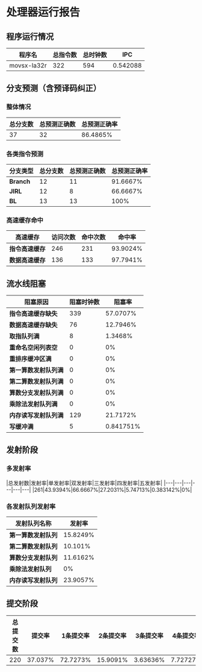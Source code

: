 # 处理器运行报告
## 程序运行情况
|程序名|总指令数|总时钟数|IPC|
|---|---|---|---|
|movsx-la32r|322|594|0.542088|

## 分支预测（含预译码纠正）
### 整体情况
|总分支数|总预测正确数|总预测正确率|
|---|---|---|
|37|32|86.4865%|

### 各类指令预测
|分支类型|总分支数|总预测正确数|总预测正确率|
|---|---|---|---|
|**Branch**| 12 | 11 | 91.6667%|
|**JIRL**| 12 | 8 | 66.6667%|
|**BL**| 13 | 13 | 100%|

### 高速缓存命中
|高速缓存|访问次数|命中次数|命中率|
|---|---|---|---|
|**指令高速缓存**| 246 | 231 | 93.9024%|
|**数据高速缓存**| 136 | 133 | 97.7941%|
## 流水线阻塞
|阻塞原因|阻塞时钟数|阻塞率|
|---|---|---|
|**指令高速缓存缺失**| 339 | 57.0707%|
|**数据高速缓存缺失**| 76 | 12.7946%|
|**取指队列满**| 8 | 1.3468%|
|**重命名空闲列表空**|0 | 0%|
|**重排序缓冲区满**|0 | 0%|
|**第一算数发射队列满**|0 | 0%|
|**第二算数发射队列满**|0 | 0%|
|**算数分支发射队列满**|0 | 0%|
|**乘除法发射队列满**|0 | 0%|
|**内存读写发射队列满**|129 | 21.7172%|
|**写缓冲满**|5 | 0.841751%|

## 发射阶段
### 多发射率
|总发射数|发射率|单发射率|双发射率|三发射率|四发射率|五发射率|
|---|---|---|---|---|---|
|261|43.9394%|66.6667%|27.2031%|5.74713%|0.383142%|0%|

### 各发射队列发射率
|发射队列名称|发射率|
|---|---|
|**第一算数发射队列**|15.8249%|
|**第二算数发射队列**|10.101%|
|**算数分支发射队列**|11.6162%|
|**乘除法发射队列**|0%|
|**内存读写发射队列**|23.9057%|

## 提交阶段
|总提交数|提交率|1条提交率|2条提交率|3条提交率|4条提交率|
|---|---|---|---|---|---|
|220|37.037%|72.7273%|15.9091%|3.63636%|7.72727%|
